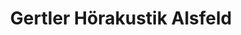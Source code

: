 ---
title: "Gertler Hörakustik Alsfeld"
url: /alsfeld/gertler-hoerakustik-alsfeld/
shop: Hörgeräte
---